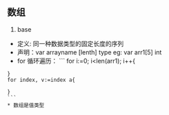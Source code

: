 ## 数组
 1. base
   * 定义: 同一种数据类型的固定长度的序列
   * 声明：var arrayname [lenth] type  eg: var arr1[5] int
   * for 循环遍历：
    ```
    for i:=0; i<len(arr1); i++{

    }
    for index, v:=index a{

    }
    ```
    * 数组是值类型